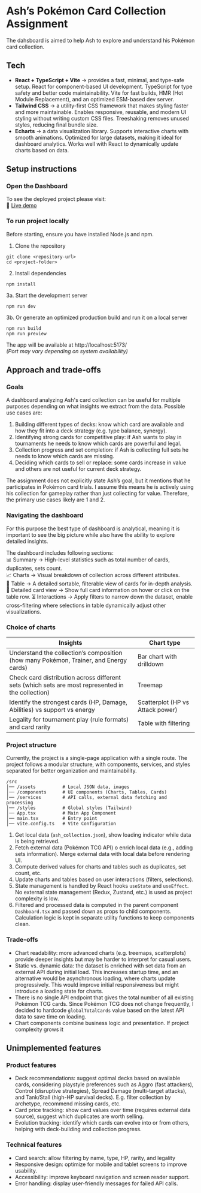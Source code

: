 # Ash’s Pokémon Card Collection Assignment

The dahsboard is aimed to help Ash to explore and understand his Pokémon card collection. 

## Tech
- **React + TypeScript + Vite** → provides a fast, minimal, and type-safe setup. React for component-based UI development. TypeScript for type safety and better code maintainability. Vite for fast builds, HMR (Hot Module Replacement), and an optimized ESM-based dev server.
- **Tailwind CSS** → a utility-first CSS framework that makes styling faster and more maintainable. Enables responsive, reusable, and modern UI styling without writing custom CSS files. Treeshaking removes unused styles, reducing final bundle size.
- **Echarts** → a data visualization library. Supports interactive charts with smooth animations. Optimized for large datasets, making it ideal for dashboard analytics. Works well with React to dynamically update charts based on data.

## Setup instructions

### Open the Dashboard
To see the deployed project please visit:  
🔗 [Live demo](https://github.com/)

### To run project locally

Before starting, ensure you have installed Node.js and npm.

1. Clone the repository
```
git clone <repository-url>
cd <project-folder>
```

2. Install dependencies
```
npm install
```

3a. Start the development server
```
npm run dev
```

3b. Or generate an optimized production build and run it on a local server
```
npm run build
npm run preview
```

The app will be available at http://localhost:5173/  
*(Port may vary depending on system availability)*

## Approach and trade-offs

### Goals
A dashboard analyzing Ash's card collection can be useful for multiple purposes depending on what insights we extract from the data.
Possible use cases are:
1. Building different types of decks: know which card are available and how they fit into a deck strategy  (e.g. type balance, synergy).
2. Identifying strong cards for competitive play: if Ash wants to play in tournaments he needs to know which cards are powerful and legal.
3. Collection progress and set completion: if Ash is collecting full sets he needs to know which cards are missing.
4. Deciding which cards to sell or replace: some cards increase in value and others are not useful for current deck strategy.

The assignment does not explicitly state Ash’s goal, but it mentions that he participates in Pokémon card trials.
I assume this means he is actively using his collection for gameplay rather than just collecting for value.
Therefore, the primary use cases likely are 1 and 2.

### Navigating the dashboard
For this purpose the best type of dashboard is analytical, meaning it is important to see the big picture while also have the ability to explore detailed insights.

The dashboard includes following sections:  
📊 Summary → High-level statistics such as total number of cards, duplicates, sets count.  
📈 Charts → Visual breakdown of collection across different attributes.  
📅 Table → A detailed sortable, filterable view of cards for in-depth analysis.  
🔎 Detailed card view → Show full card information on hover or click on the table row.
⏳ Interactions → Apply filters to narrow down the dataset, enable cross-filtering where selections in table dynamically adjust other visualizations.

### Choice of charts

| Insights                                                                                          | Chart type                       |
|---------------------------------------------------------------------------------------------------|----------------------------------|
| Understand the collection’s composition (how many Pokémon, Trainer, and Energy cards)             | Bar chart with drilldown         |
| Check card distribution across different sets (which sets are most represented in the collection) | Treemap                          |
| Identify the strongest cards (HP, Damage, Abilities) vs support vs energy                         | Scatterplot (HP vs Attack power) |
| Legality for tournament play (rule formats) and card rarity                                       | Table with filtering             |


### Project structure
Currently, the project is a single-page application with a single route.
The project follows a modular structure, with components, services, and styles separated for better organization and maintainability.

```
/src
│── /assets          # Local JSON data, images
│── /components      # UI components (Charts, Tables, Cards)
│── /services        # API calls, external data fetching and processing
│── /styles          # Global styles (Tailwind)
│── App.tsx          # Main App Component
│── main.tsx         # Entry point
│── vite.config.ts   # Vite Configuration
```

1. Get local data (`ash_collection.json`), show loading indicator while data is being retrieved.
2. Fetch external data (Pokémon TCG API) o enrich local data (e.g., adding sets information). Merge external data with local data before rendering UI.
3. Compute derived values for charts and tables such as duplicates, set count, etc.
4. Update charts and tables based on user interactions (filters, selections).
5. State management is handled by React hooks `useState` and `useEffect`. No external state management (Redux, Zustand, etc.) is used as project complexity is low.
6. Filtered and processed data is computed in the parent component `Dashboard.tsx` and passed down as props to child components. Calculation logic is kept in separate utility functions to keep components clean.

### Trade-offs
- Chart readability: more advanced charts (e.g. treemaps, scatterplots) provide deeper insights but may be harder to interpret for casual users.
- Static vs. dynamic data: the dataset is enriched with set data from an external API during initial load. This increases startup time, and an alternative would be asynchronous loading, where charts update progressively. This would improve initial responsiveness but might introduce a loading state for charts.
- There is no single API endpoint that gives the total number of all existing Pokémon TCG cards. Since Pokémon TCG does not change frequently, I decided to hardcode `globalTotalCards` value based on the latest API data to save time on loading.
- Chart components combine business logic and presentation. If project complexity grows it

## Unimplemented features
### Product features
- Deck recommendations: suggest optimal decks based on available cards, considering playstyle preferences such as Aggro (fast attackers), Control (disruptive strategies), Spread Damage (multi-target attacks), and Tank/Stall (high-HP survival decks).
E.g. filter collection by archetype, recommend missing cards, etc.
- Card price tracking: show card values over time (requires external data source), suggest which duplicates are worth selling.
- Evolution tracking: identify which cards can evolve into or from others, helping with deck-building and collection progress.

### Technical features
- Card search: allow filtering by name, type, HP, rarity, and legality
- Responsive design: optimize for mobile and tablet screens to improve usability.
- Accessibility: improve keyboard navigation and screen reader support.
- Error handling: display user-friendly messages for failed API calls.

